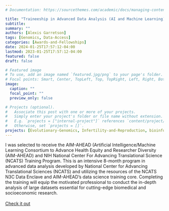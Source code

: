 ```yaml
---
# Documentation: https://sourcethemes.com/academic/docs/managing-content/

title: "Traineeship in Advanced Data Analysis (AI and Machine Learning)"
subtitle: 
summary: ""
authors: [Alexis Garretson]
tags: [Genomics, Data-Access]
categories: [Awards-and-Fellowships]
date: 2024-01-25T17:57:12-04:00
lastmod: 2023-01-25T17:57:12-04:00
featured: false
draft: false

# Featured image
# To use, add an image named `featured.jpg/png` to your page's folder.
# Focal points: Smart, Center, TopLeft, Top, TopRight, Left, Right, BottomLeft, Bottom, BottomRight.
image:
  caption: ""
  focal_point: ""
  preview_only: false

# Projects (optional).
#   Associate this post with one or more of your projects.
#   Simply enter your project's folder or file name without extension.
#   E.g. `projects = ["internal-project"]` references `content/project/deep-learning/index.md`.
#   Otherwise, set `projects = []`.
projects: [Evolutionary-Genomics, Infertility-and-Reproduction, bioinformatics-education]
---
```

I was selected to receive the AIM-AHEAD (Artificial Intelligence/Machine Learning
Consortium to Advance Health Equity and Researcher Diversity (AIM-AHEAD) and NIH National Center For Advancing Translational Science (NCATS) Training Program. This is an intensive 8-month program in advanced data analysis developed by National Center for Advancing Translational Sciences (NCATS) and utilizing the resources of the NCATS N3C Data Enclave and AIM-AHEAD’s data science training core.  Completing the training will equip the motivated professional to conduct the in-depth analysis of large datasets essential for cutting-edge biomedical and socioeconomic research.
<br>
<br>
[Check it out](https://www.aim-ahead.net/data-science-training-core/aim-ahead-and-ncats-training-program/)